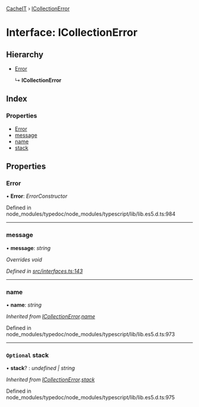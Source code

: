 [CacheIT](../README.md) › [ICollectionError](icollectionerror.md)

# Interface: ICollectionError

## Hierarchy

* [Error](icollectionerror.md#error)

  ↳ **ICollectionError**

## Index

### Properties

* [Error](icollectionerror.md#error)
* [message](icollectionerror.md#message)
* [name](icollectionerror.md#name)
* [stack](icollectionerror.md#optional-stack)

## Properties

###  Error

• **Error**: *ErrorConstructor*

Defined in node_modules/typedoc/node_modules/typescript/lib/lib.es5.d.ts:984

___

###  message

• **message**: *string*

*Overrides void*

*Defined in [src/interfaces.ts:143](https://github.com/pavanser/cacheit/blob/9ccfb81/src/interfaces.ts#L143)*

___

###  name

• **name**: *string*

*Inherited from [ICollectionError](icollectionerror.md).[name](icollectionerror.md#name)*

Defined in node_modules/typedoc/node_modules/typescript/lib/lib.es5.d.ts:973

___

### `Optional` stack

• **stack**? : *undefined | string*

*Inherited from [ICollectionError](icollectionerror.md).[stack](icollectionerror.md#optional-stack)*

Defined in node_modules/typedoc/node_modules/typescript/lib/lib.es5.d.ts:975

